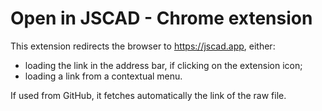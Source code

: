# Open in JSCAD - Chrome extension

This extension redirects the browser to https://jscad.app, either:

- loading the link in the address bar, if clicking on the extension icon;
- loading a link from a contextual menu.

If used from GitHub, it fetches automatically the link of the raw file.
